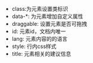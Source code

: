 + class:为元素设置类标识
+ data-*: 为元素增加自定义属性
+ draggable: 设置元素是否可拖拽
+ id: 元素id，文档内唯一
+ lang: 元素内容的的语言
+ style: 行内css样式
+ title: 元素相关的建议信息